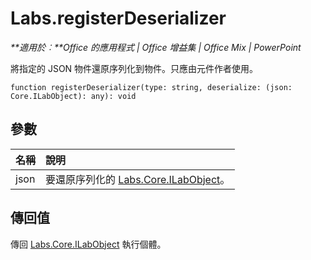 
# Labs.registerDeserializer

 _**適用於︰**Office 的應用程式 | Office 增益集 | Office Mix | PowerPoint_

將指定的 JSON 物件還原序列化到物件。只應由元件作者使用。

```
function registerDeserializer(type: string, deserialize: (json: Core.ILabObject): any): void
```


## 參數


|**名稱**|**說明**|
|:-----|:-----|
|json|要還原序列化的 [Labs.Core.ILabObject](../../reference/office-mix/labs.core.ilabobject.md)。|

## 傳回值

傳回 [Labs.Core.ILabObject](../../reference/office-mix/labs.core.ilabobject.md) 執行個體。

